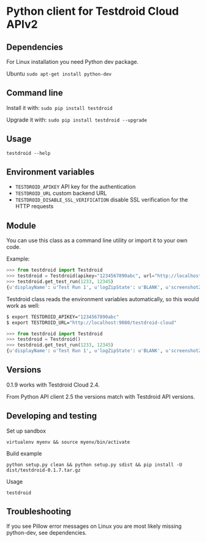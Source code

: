 Python client for Testdroid Cloud APIv2
=======================================

Dependencies
-----

For Linux installation you need Python dev package.

Ubuntu
`sudo apt-get install python-dev`

Command line
-----

Install it with:
`sudo pip install testdroid`

Upgrade it with:
`sudo pip install testdroid --upgrade`

Usage
-----

`testdroid --help`

Environment variables
-----

* `TESTDROID_APIKEY` API key for the authentication
* `TESTDROID_URL` custom backend URL
* `TESTDROID_DISABLE_SSL_VERIFICATION` disable SSL verification for the HTTP requests


Module
-----

You can use this class as a command line utility or import it to your own code.

Example:

```python
>>> from testdroid import Testdroid
>>> testdroid = Testdroid(apikey="1234567890abc", url="http://localhost:9080/testdroid-cloud")
>>> testdroid.get_test_run(1233, 12345)
{u'displayName': u'Test Run 1', u'logZipState': u'BLANK', u'screenshotZipState': u'BLANK', u'projectId': 12340, u'number': 1, u'successRatio': 0.814815, u'createTime': 1393595647000, u'executionRatio': 1.0, u'state': u'FINISHED', u'startedByDisplayName': u'John Doe', u'id': 10} 
```

Testdroid class reads the environment variables automatically, so this would work as well:

```bash
$ export TESTDROID_APIKEY="1234567890abc"
$ export TESTDROID_URL="http://localhost:9080/testdroid-cloud"
```

```python
>>> from testdroid import Testdroid
>>> testdroid = Testdroid()
>>> testdroid.get_test_run(1233, 12345)
{u'displayName': u'Test Run 1', u'logZipState': u'BLANK', u'screenshotZipState': u'BLANK', u'projectId': 12340, u'number': 1, u'successRatio': 0.814815, u'createTime': 1393595647000, u'executionRatio': 1.0, u'state': u'FINISHED', u'startedByDisplayName': u'John Doe', u'id': 10} 
```

Versions
--------

0.1.9 works with Testdroid Cloud 2.4.

From Python API client 2.5 the versions match with Testdroid API versions.

Developing and testing
----------------------

Set up sandbox

`virtualenv myenv && source myenv/bin/activate`

Build example

`python setup.py clean && python setup.py sdist && pip install -U dist/testdroid-0.1.7.tar.gz`

Usage

`testdroid`


Troubleshooting
-----

If you see Pillow error messages on Linux you are most likely missing python-dev, see dependencies.

